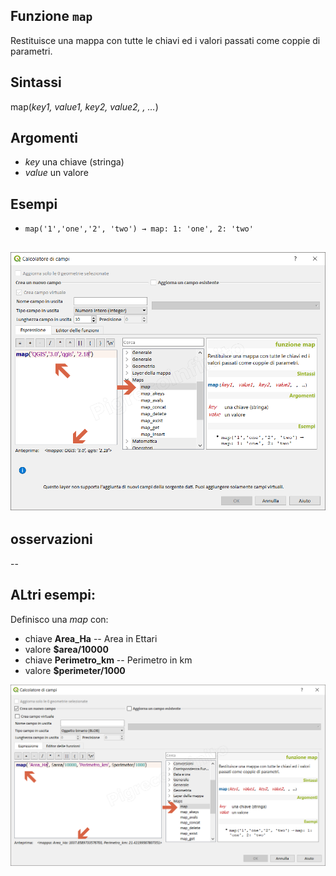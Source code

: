 ## Funzione `map`

Restituisce una mappa con tutte le chiavi ed i valori passati come coppie di parametri.

## Sintassi

map(_key1, value1, key2, value2, , …_)

## Argomenti

* _key_ una chiave (stringa)
* _value_ un valore

## Esempi

* `map('1','one','2', 'two') → map: 1: 'one', 2: 'two'`

![](/img/maps/map/map1.png)
--

## osservazioni

--

## ALtri esempi:

Definisco una _map_ con:

* chiave **Area_Ha**  -- Area in Ettari
* valore **$area/10000**
* chiave **Perimetro_km**  -- Perimetro in km
* valore **$perimeter/1000**

![](/img/maps/map/map2.png)